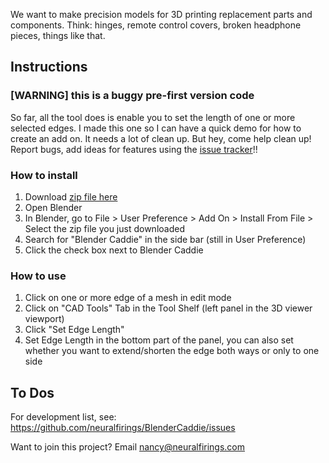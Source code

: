 We want to make precision models for 3D printing replacement parts and components. Think: hinges, remote control covers, broken headphone pieces, things like that.

## Instructions 
### [WARNING] this is a buggy pre-first version code
So far, all the tool does is enable you to set the length of one or more selected edges. I made this one so I can have a quick demo for how to create an add on. It needs a lot of clean up. But hey, come help clean up! Report bugs, add ideas for features using the [issue tracker](https://github.com/neuralfirings/BlenderCaddie/issues)!!

### How to install
1. Download [zip file here](https://github.com/neuralfirings/BlenderCaddie/raw/master/src/object_cad_utils.zip)
2. Open Blender
3. In Blender, go to File > User Preference > Add On > Install From File > Select the zip file you just downloaded
4. Search for "Blender Caddie" in the side bar (still in User Preference)
5. Click the check box next to Blender Caddie

### How to use
1. Click on one or more edge of a mesh in edit mode
2. Click on "CAD Tools" Tab in the Tool Shelf (left panel in the 3D viewer viewport)
3. Click "Set Edge Length"
4. Set Edge Length in the bottom part of the panel, you can also set whether you want to extend/shorten the edge both ways or only to one side

## To Dos
For development list, see: https://github.com/neuralfirings/BlenderCaddie/issues

Want to join this project? Email nancy@neuralfirings.com
